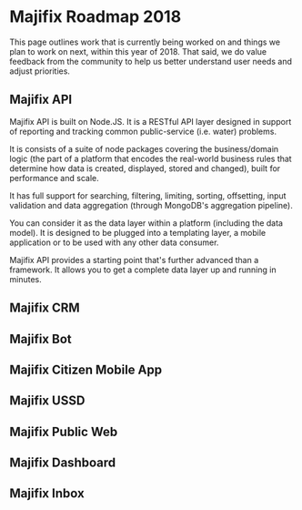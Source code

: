 # Majifix Roadmap 2018

This page outlines work that is currently being worked on and things we plan to work on next, within this year of 2018. That said, we do value feedback from the community to help us better understand user needs and adjust priorities.

## Majifix API

Majifix API is built on Node.JS. It is a RESTful API layer designed in support of reporting and tracking common public-service (i.e. water) problems.

It is consists of a suite of node packages covering the business/domain logic (the part of a platform that encodes the real-world business rules that determine how data is created, displayed, stored and changed), built for performance and scale.

It has full support for searching, filtering, limiting, sorting, offsetting, input validation and data aggregation (through MongoDB's aggregation pipeline).

You can consider it as the data layer within a platform (including the data model). It is designed to be plugged into a templating layer, a mobile application or to be used with any other data consumer.

Majifix API provides a starting point that's further advanced than a framework. It allows you to get a complete data layer up and running in minutes.

## Majifix CRM

## Majifix Bot

## Majifix Citizen Mobile App

## Majifix USSD

## Majifix Public Web

## Majifix Dashboard

## Majifix Inbox
